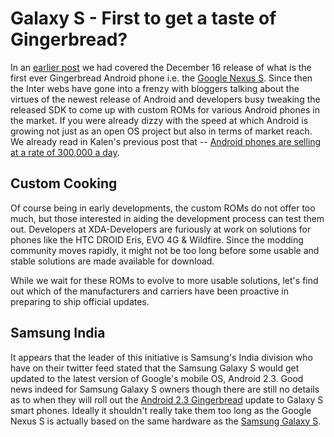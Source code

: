# Galaxy S - First to get a taste of Gingerbread?

In an <a href="/2010/hungry-for-gingerbread-anyone/">earlier post</a> we had covered the December 16 release of what is the first ever Gingerbread Android phone i.e. the <a href="http://www.google.com/phone/detail/nexus-s">Google Nexus S</a>. Since then the Inter webs have gone into a frenzy with bloggers talking about the virtues of the newest release of Android and developers busy tweaking the released SDK to come up with custom ROMs for various Android phones in the market. If you were already dizzy with the speed at which Android is growing not just as an open OS project but also in terms of market reach. We already read in Kalen's previous post that -- <a href="/2010/android-phones-are-clearly-the-future/">Android phones are selling at a rate of 300,000 a day</a>.

## Custom Cooking

Of course being in early developments, the custom ROMs do not offer too much, but those interested in aiding the development process can test them out. Developers at XDA-Developers are furiously at work on solutions for phones like the HTC DROID Eris, EVO 4G &amp; Wildfire. Since the modding community moves rapidly, it might not be too long before some usable and stable solutions are made available for download.

While we wait for these ROMs to evolve to more usable solutions, let's find out which of the manufacturers and carriers have been proactive in preparing to ship official updates.

## Samsung India

It appears that the leader of this initiative is Samsung's India division who have on their twitter feed stated that the Samsung Galaxy S would get updated to the latest version of Google's mobile OS, Android 2.3. Good news indeed for Samsung Galaxy S owners though there are still no details as to when they will roll out the <a href="http://developer.android.com/sdk/android-2.3.html">Android 2.3 Gingerbread</a> update to Galaxy S smart phones. Ideally it shouldn't really take them too long as the Google Nexus S is actually based on the same hardware as the <a href="http://galaxys.samsungmobile.com/">Samsung Galaxy S</a>.
